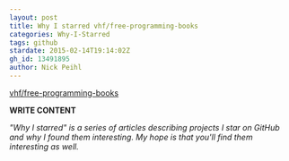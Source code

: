 ```yaml
---
layout: post
title: Why I starred vhf/free-programming-books
categories: Why-I-Starred
tags: github
stardate: 2015-02-14T19:14:02Z
gh_id: 13491895
author: Nick Peihl
---
```


[vhf/free-programming-books](star.repo.html_url)

**WRITE CONTENT**

*"Why I starred" is a series of articles describing projects I star on GitHub and why I found them interesting. My hope is that you'll find them interesting as well.*

